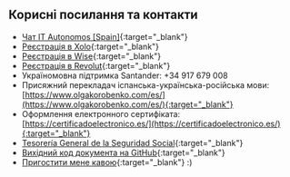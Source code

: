 ## Корисні посилання та контакти

- [Чат IT Autonomos [Spain]](https://bit.ly/it-autonomos-es){:target="_blank"}
- [Реєстрація в Xolo](https://bit.ly/xolosignup){:target="_blank"}
- [Реєстрація в Wise](https://bit.ly/wsesignup){:target="_blank"}
- [Реєстрація в Revolut](https://bit.ly/revlsignup){:target="_blank"}
- Україномовна підтримка Santander: +34 917 679 008
- Присяжний перекладач іспанська-українська-російська мови: [https://www.olgakorobenko.com/es/](https://www.olgakorobenko.com/es/){:target="_blank"}
- Оформлення електронного сертифіката: [https://certificadoelectronico.es/](https://certificadoelectronico.es/){:target="_blank"}
- [Tesorería General de la Seguridad Social](https://portal.seg-social.gob.es/wps/portal/importass/importass/inicio){:target="_blank"}
- [Вихідний код документа на GitHub](https://bit.ly/it-autonomos-github){:target="_blank"}
- [Пригостити мене кавою](https://bit.ly/buy-coffee-v112263){:target="_blank"} :)
